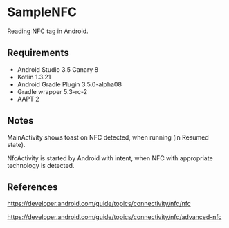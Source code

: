 # SampleNFC
Reading NFC tag in Android.

## Requirements
* Android Studio 3.5 Canary 8
* Kotlin 1.3.21
* Android Gradle Plugin 3.5.0-alpha08
* Gradle wrapper 5.3-rc-2
* AAPT 2

## Notes
MainActivity shows toast on NFC detected, when running (in Resumed state).

NfcActivity is started by Android with intent, when NFC with appropriate technology is detected. 

## References
https://developer.android.com/guide/topics/connectivity/nfc/nfc

https://developer.android.com/guide/topics/connectivity/nfc/advanced-nfc